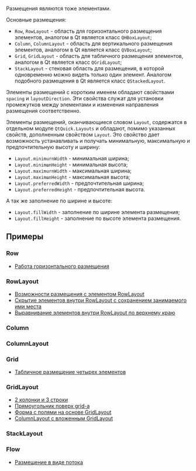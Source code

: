 Размещения являются тоже элементами.

Основные размещения:

- ```Row```, ```RowLayout``` - область для горизонтального размещения элементов, аналогом в Qt является класс ```QHBoxLayout```;
- ```Column```, ```ColumnLayout``` - область для вертикального размещения элементов, аналогом в Qt является класс ```QVBoxLayout```;
- ```Grid```, ```GridLayout``` - область для табличного размещения элементов, аналогом в Qt является класс ```QGridLayout```;
- ```StackLayout``` - стековая область для размещения, в которой одновременно можно видеть только один элемент. Аналогом подобного размещения в Qt является класс ```QStackedLayout```.

Элементы
размещений с коротким именем обладают свойствами ```spacing``` и ```layoutDirection```. Эти свойства
служат для установки промежутков между элементами и изменения направления размещения
соответственно.

Элементы размещений, оканчивающиеся словом ```Layout```, содержатся в отдельном модуле
```QtQuick.Layouts``` и обладают, помимо указанных свойств, дополненным свойством ```Layout```.
Это свойство дает возможность устанавливать и получать минимальную, максимальную и
предпочтительную высоту и ширину:

- ```Layout.minimurnWidth```   - минимальная ширина;
- ```Layout.minimшnНeight```   - минимальная высота;
- ```Layout.maximurnWidth```   - максимальная ширина;
- ```Layout.maximшnНeight```   - максимальная высота;
- ```Layout.preferredWidth```  - предпочтительная ширина;
- ```Layout.preferredHeight``` - предпочтительная высота.

А так же заполнение по ширине и высоте:

- ```Layout.fillWidth```  - заполнение по ширине элемента размещения;
- ```Layout.fillHeight``` - заполнение по высоте элемента размещения.

## Примеры

### Row

- [Работа горизонтального размещения](row-el)

### RowLayout

- [Возможности размещения с элементом RowLayout](row-lyt)
- [Скрытие элементов внутри RowLayout с сохранением занимаемого ими места](hide-items-in-row-lyt)
- [Выравнивание элементов внутри RowLayout по верхнему краю](row-lyt-valign)

### Column

### ColumnLayout

### Grid

- [Табличное размещение четырех элементов](grid-el)

### GridLayout

- [2 колонки и 3 строки](../grid/grid-layout-2cols-3rows)
- [Прямоугольник поверх grid-a](../grid/rect-over-grid-layout)
- [Форма с полями на основе GridLayout](../grid/grid-with-fields)
- [ColumnLayout с вложенным GridLayout](../grid/grid-layout-inside-column-layout)

### StackLayout

### Flow

- [Размещение в виде потока](flow-el)
